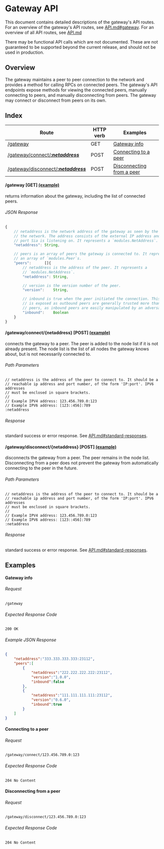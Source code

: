 Gateway API
===========

This document contains detailed descriptions of the gateway's API routes. For
an overview of the gateway's API routes, see
[API.md#gateway](/doc/API.md#gateway).  For an overview of all API routes, see
[API.md](/doc/API.md)

There may be functional API calls which are not documented. These are not
guaranteed to be supported beyond the current release, and should not be used
in production.

Overview
--------

The gateway maintains a peer to peer connection to the network and provides a
method for calling RPCs on connected peers. The gateway's API endpoints expose
methods for viewing the connected peers, manually connecting to peers, and
manually disconnecting from peers. The gateway may connect or disconnect from
peers on its own.

Index
-----

| Route                                                                              | HTTP verb | Examples                                                |
| ---------------------------------------------------------------------------------- | --------- | ------------------------------------------------------- |
| [/gateway](#gateway-get-example)                                                   | GET       | [Gateway info](#gateway-info)                           |
| [/gateway/connect/___:netaddress___](#gatewayconnectnetaddress-post-example)       | POST      | [Connecting to a peer](#connecting-to-a-peer)           |
| [/gateway/disconnect/___:netaddress___](#gatewaydisconnectnetaddress-post-example) | POST      | [Disconnecting from a peer](#disconnecting-from-a-peer) |

#### /gateway [GET] [(example)](#gateway-info)

returns information about the gateway, including the list of connected peers.

###### JSON Response
```javascript
{
    // netaddress is the network address of the gateway as seen by the rest of
    // the network. The address consists of the external IP address and the
    // port Sia is listening on. It represents a `modules.NetAddress`.
    "netaddress": String,

    // peers is an array of peers the gateway is connected to. It represents
    // an array of `modules.Peer`s.
    "peers":      []{
        // netaddress is the address of the peer. It represents a
        // `modules.NetAddress`.
        "netaddress": String,

        // version is the version number of the peer.
        "version":    String,

        // inbound is true when the peer initiated the connection. This field
        // is exposed as outbound peers are generally trusted more than inbound
        // peers, as inbound peers are easily manipulated by an adversary.
        "inbound":    Boolean
    }
}
```

#### /gateway/connect/{netaddress} [POST] [(example)](#connecting-to-a-peer)

connects the gateway to a peer. The peer is added to the node list if it is not
already present. The node list is the list of all nodes the gateway knows
about, but is not necessarily connected to.

###### Path Parameters
```
// netaddress is the address of the peer to connect to. It should be a
// reachable ip address and port number, of the form 'IP:port'. IPV6 addresses
// must be enclosed in square brackets.
//
// Example IPV4 address: 123.456.789.0:123
// Example IPV6 address: [123::456]:789
:netaddress
```

###### Response
standard success or error response. See
[API.md#standard-responses](/doc/API.md#standard-responses).

#### /gateway/disconnect/{netaddress} [POST] [(example)](#disconnecting-from-a-peer)

disconnects the gateway from a peer. The peer remains in the node list.
Disconnecting from a peer does not prevent the gateway from automatically
connecting to the peer in the future.

###### Path Parameters
```
// netaddress is the address of the peer to connect to. It should be a
// reachable ip address and port number, of the form 'IP:port'. IPV6 addresses
// must be enclosed in square brackets.
//
// Example IPV4 address: 123.456.789.0:123
// Example IPV6 address: [123::456]:789
:netaddress
```

###### Response
standard success or error response. See
[API.md#standard-responses](/doc/API.md#standard-responses).

Examples
--------

#### Gateway info

###### Request
```
/gateway
```

###### Expected Response Code
```
200 OK
```

###### Example JSON Response
```json
{
    "netaddress":"333.333.333.333:23112",
    "peers":[
        {
            "netaddress":"222.222.222.222:23112",
            "version":"1.0.0",
            "inbound":false
        },
        {
            "netaddress":"111.111.111.111:23112",
            "version":"0.6.0",
            "inbound":true
        }
    ]
}
```

#### Connecting to a peer

###### Request
```
/gateway/connect/123.456.789.0:123
```

###### Expected Response Code
```
204 No Content
```

#### Disconnecting from a peer

###### Request
```
/gateway/disconnect/123.456.789.0:123
```

###### Expected Response Code
```
204 No Content
```

